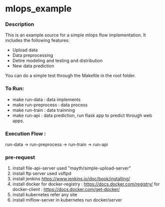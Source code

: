 # mlops_example

### Description
This is an example source for a simple mlops flow implementation.
It includes the following features:
- Upload data
- Data preprocessing
- Detire modeling and testing and distribution
- New data prediction

You can do a simple test through the Makefile in the root folder.

### To Run:

- make run-data       : data implements
- make run-preprocess : data process
- make run-train      : data trainning
- make run-api        : data prediction, run flask app to predict through web apps.


### Execution Flow :

run-data -> run-preprocess -> run-train -> run-api


### pre-request
1) install file-api-server
  used "mayth/simple-upload-server"  
2) install ftp server
  used vsftpd
3) install jenkins
  https://www.jenkins.io/doc/book/installing/
4) install docker 
  for docker-registry : https://docs.docker.com/registry/
  for docker-client : https://docs.docker.com/get-docker/
5) install kubernetes
  refer any site
6) install mlflow-server in kubernetes
  run docker/server
